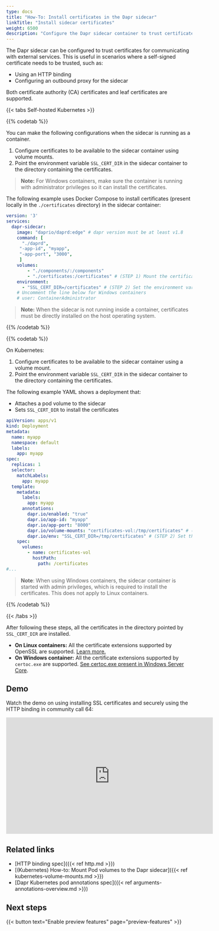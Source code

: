 ```yaml
---
type: docs
title: "How-To: Install certificates in the Dapr sidecar"
linkTitle: "Install sidecar certificates"
weight: 6500
description: "Configure the Dapr sidecar container to trust certificates"
---
```


The Dapr sidecar can be configured to trust certificates for communicating with external services. This is useful in scenarios where a self-signed certificate needs to be trusted, such as:
- Using an HTTP binding
- Configuring an outbound proxy for the sidecar

Both certificate authority (CA) certificates and leaf certificates are supported.

{{< tabs Self-hosted Kubernetes >}}

<!--self-hosted-->
{{% codetab %}}

You can make the following configurations when the sidecar is running as a container.

1. Configure certificates to be available to the sidecar container using volume mounts.
1. Point the environment variable `SSL_CERT_DIR` in the sidecar container to the directory containing the certificates.

> **Note:** For Windows containers, make sure the container is running with administrator privileges so it can install the certificates.

The following example uses Docker Compose to install certificates (present locally in the `./certificates` directory) in the sidecar container:

```yaml
version: '3'
services:
  dapr-sidecar:
    image: "daprio/daprd:edge" # dapr version must be at least v1.8
    command: [
      "./daprd",
     "-app-id", "myapp",
     "-app-port", "3000",
     ]
    volumes:
        - "./components/:/components"
        - "./certificates:/certificates" # (STEP 1) Mount the certificates folder to the sidecar container
    environment:
      - "SSL_CERT_DIR=/certificates" # (STEP 2) Set the environment variable to the path of the certificates folder
    # Uncomment the line below for Windows containers
    # user: ContainerAdministrator
```

> **Note:** When the sidecar is not running inside a container, certificates must be directly installed on the host operating system. 

{{% /codetab %}}

<!--kubernetes-->
{{% codetab %}}

On Kubernetes:

1. Configure certificates to be available to the sidecar container using a volume mount.
1. Point the environment variable `SSL_CERT_DIR` in the sidecar container to the directory containing the certificates.

The following example YAML shows a deployment that:
- Attaches a pod volume to the sidecar
- Sets `SSL_CERT_DIR` to install the certificates

```yaml
apiVersion: apps/v1
kind: Deployment
metadata:
  name: myapp
  namespace: default
  labels:
    app: myapp
spec:
  replicas: 1
  selector:
    matchLabels:
      app: myapp
  template:
    metadata:
      labels:
        app: myapp
      annotations:
        dapr.io/enabled: "true"
        dapr.io/app-id: "myapp"
        dapr.io/app-port: "8000"
        dapr.io/volume-mounts: "certificates-vol:/tmp/certificates" # (STEP 1) Mount the certificates folder to the sidecar container
        dapr.io/env: "SSL_CERT_DIR=/tmp/certificates" # (STEP 2) Set the environment variable to the path of the certificates folder
    spec:
      volumes:
        - name: certificates-vol
          hostPath:
            path: /certificates
#...
```

> **Note**: When using Windows containers, the sidecar container is started with admin privileges, which is required to install the certificates. This does not apply to Linux containers.

{{% /codetab %}}

{{< /tabs >}}

After following these steps, all the certificates in the directory pointed by `SSL_CERT_DIR` are installed.

- **On Linux containers:** All the certificate extensions supported by OpenSSL are supported. [Learn more.](https://www.openssl.org/docs/man1.1.1/man1/openssl-rehash.html)
- **On Windows container:** All the certificate extensions supported by `certoc.exe` are supported. [See certoc.exe present in Windows Server Core](https://hub.docker.com/_/microsoft-windows-servercore).

## Demo

Watch the demo on using installing SSL certificates and securely using the HTTP binding in community call 64:

<div class="embed-responsive embed-responsive-16by9">
<iframe width="560" height="315" src="https://www.youtube-nocookie.com/embed/M0VM7GlphAU?start=800" title="YouTube video player" frameborder="0" allow="accelerometer; autoplay; clipboard-write; encrypted-media; gyroscope; picture-in-picture" allowfullscreen></iframe>
</div>


## Related links
- [HTTP binding spec]({{< ref http.md >}})
- [(Kubernetes) How-to: Mount Pod volumes to the Dapr sidecar]({{< ref kubernetes-volume-mounts.md >}})
- [Dapr Kubernetes pod annotations spec]({{< ref arguments-annotations-overview.md >}})

## Next steps

{{< button text="Enable preview features" page="preview-features" >}}